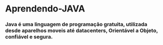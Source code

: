 # Aprendendo-JAVA

### Java é uma linguagem de programação gratuita, utilizada desde aparelhos moveis até datacenters, Orientável a Objeto, confiável e   segura.

